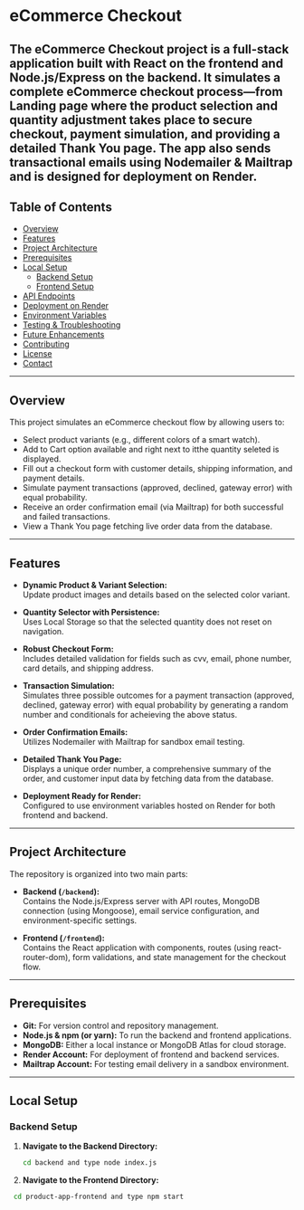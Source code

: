 # eCommerce Checkout

The **eCommerce Checkout** project is a full-stack application built with React on the frontend and Node.js/Express on the backend. It simulates a complete eCommerce checkout process—from Landing page where the product selection and quantity adjustment takes place  to secure checkout, payment simulation, and providing a detailed Thank You page. The app also sends transactional emails using Nodemailer & Mailtrap and is designed for deployment on Render.
---

## Table of Contents

- [Overview](#overview)
- [Features](#features)
- [Project Architecture](#project-architecture)
- [Prerequisites](#prerequisites)
- [Local Setup](#local-setup)
  - [Backend Setup](#backend-setup)
  - [Frontend Setup](#frontend-setup)
- [API Endpoints](#api-endpoints)
- [Deployment on Render](#deployment-on-render)
- [Environment Variables](#environment-variables)
- [Testing & Troubleshooting](#testing--troubleshooting)
- [Future Enhancements](#future-enhancements)
- [Contributing](#contributing)
- [License](#license)
- [Contact](#contact)

---

## Overview

This project simulates an eCommerce checkout flow by allowing users to:
- Select product variants (e.g., different colors of a smart watch).
- Add to Cart option available and right next to itthe quantity seleted is  displayed.
- Fill out a checkout form with customer details, shipping information, and payment details.
- Simulate payment transactions (approved, declined, gateway error) with equal probability.
- Receive an order confirmation email (via Mailtrap) for both successful and failed transactions.
- View a Thank You page fetching live order data from the database.
---

## Features

- **Dynamic Product & Variant Selection:**  
  Update product images and details based on the selected color variant.
  
- **Quantity Selector with Persistence:**  
  Uses Local Storage so that the selected quantity does not reset on navigation.
  
- **Robust Checkout Form:**  
  Includes detailed validation for fields such as cvv, email, phone number, card details, and shipping address.
  
- **Transaction Simulation:**  
  Simulates three possible outcomes for a payment transaction (approved, declined, gateway error) with equal probability by generating a random number and conditionals for acheieving the above status.
  
- **Order Confirmation Emails:**  
  Utilizes Nodemailer with Mailtrap for sandbox email testing.
  
- **Detailed Thank You Page:**  
  Displays a unique order number, a comprehensive summary of the order, and customer input data by fetching data from the database.
  
- **Deployment Ready for Render:**  
  Configured to use environment variables hosted on Render for both frontend and backend.

---

## Project Architecture

The repository is organized into two main parts:

- **Backend (`/backend`):**  
  Contains the Node.js/Express server with API routes, MongoDB connection (using Mongoose), email service configuration, and environment-specific settings.

- **Frontend (`/frontend`):**  
  Contains the React application with components, routes (using react-router-dom), form validations, and state management for the checkout flow.

---

## Prerequisites

- **Git:** For version control and repository management.
- **Node.js & npm (or yarn):** To run the backend and frontend applications.
- **MongoDB:** Either a local instance or MongoDB Atlas for cloud storage.
- **Render Account:** For deployment of frontend and backend services.
- **Mailtrap Account:** For testing email delivery in a sandbox environment.

---

## Local Setup

### Backend Setup

1. **Navigate to the Backend Directory:**

   ```bash
   cd backend and type node index.js
2. **Navigate to the Frontend Directory:**
  ```bash
   cd product-app-frontend and type npm start

